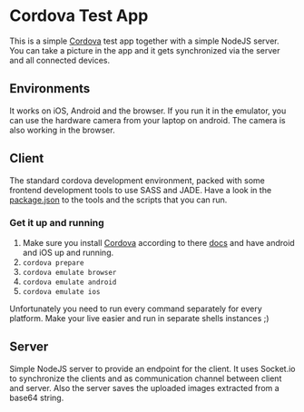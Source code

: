 # Cordova Test App
This is a simple [Cordova][cordova] test app together with a simple NodeJS server. You can take a picture in the app and it gets synchronized via the server and all connected devices.

## Environments
It works on iOS, Android and the browser. If you run it in the emulator, you can use the hardware camera from your laptop on android. The camera is also working in the browser.

## Client
The standard cordova development environment, packed with some frontend development tools to use SASS and JADE. Have a look in the [package.json][package.json] to the tools and the scripts that you can run.

### Get it up and running
  1. Make sure you install [Cordova][cordova] according to there [docs][docs] and have android and iOS up and running.
  2. `cordova prepare`
  3. `cordova emulate browser`
  4. `cordova emulate android`
  5. `cordova emulate ios`

Unfortunately you need to run every command separately for every platform. Make your live easier and run in separate shells instances ;)

## Server
Simple NodeJS server to provide an endpoint for the client. It uses Socket.io to synchronize the clients and as communication channel between client and server. Also the server saves the uploaded images extracted from a base64 string.

[cordova]: https://cordova.apache.org/
[docs]: https://cordova.apache.org/docs/en/latest/
[package.json]: /client/package.json